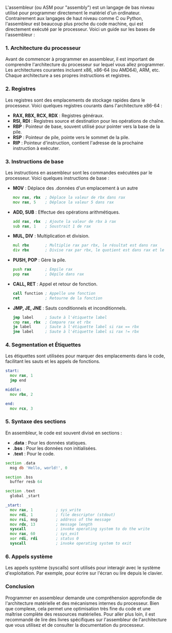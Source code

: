 L'assembleur (ou ASM pour "assembly") est un langage de bas niveau utilisé pour programmer directement le matériel d'un ordinateur. Contrairement aux langages de haut niveau comme C ou Python, l'assembleur est beaucoup plus proche du code machine, qui est directement exécuté par le processeur. Voici un guide sur les bases de l'assembleur :

### 1. **Architecture du processeur**

Avant de commencer à programmer en assembleur, il est important de comprendre l'architecture du processeur sur lequel vous allez programmer. Les architectures courantes incluent x86, x86-64 (ou AMD64), ARM, etc. Chaque architecture a ses propres instructions et registres.

### 2. **Registres**

Les registres sont des emplacements de stockage rapides dans le processeur. Voici quelques registres courants dans l'architecture x86-64 :

- **RAX, RBX, RCX, RDX** : Registres généraux.
- **RSI, RDI** : Registres source et destination pour les opérations de chaîne.
- **RBP** : Pointeur de base, souvent utilisé pour pointer vers la base de la pile.
- **RSP** : Pointeur de pile, pointe vers le sommet de la pile.
- **RIP** : Pointeur d'instruction, contient l'adresse de la prochaine instruction à exécuter.

### 3. **Instructions de base**

Les instructions en assembleur sont les commandes exécutées par le processeur. Voici quelques instructions de base :

- **MOV** : Déplace des .données d'un emplacement à un autre
  ```asm
  mov rax, rbx  ; Déplace la valeur de rbx dans rax
  mov rax, 5    ; Déplace la valeur 5 dans rax
  ```

- **ADD, SUB** : Effectue des opérations arithmétiques.
  ```asm
  add rax, rbx  ; Ajoute la valeur de rbx à rax
  sub rax, 1    ; Soustrait 1 de rax
  ```

- **MUL, DIV** : Multiplication et division.
  ```asm
  mul rbx       ; Multiplie rax par rbx, le résultat est dans rax
  div rbx       ; Divise rax par rbx, le quotient est dans rax et le reste dans rdx
  ```

- **PUSH, POP** : Gère la pile.
  ```asm
  push rax      ; Empile rax
  pop rax       ; Dépile dans rax
  ```

- **CALL, RET** : Appel et retour de fonction.
  ```asm
  call function ; Appelle une fonction
  ret           ; Retourne de la fonction
  ```

- **JMP, JE, JNE** : Sauts conditionnels et inconditionnels.
  ```asm
  jmp label     ; Saute à l'étiquette label
  cmp rax, rbx  ; Compare rax et rbx
  je label      ; Saute à l'étiquette label si rax == rbx
  jne label     ; Saute à l'étiquette label si rax != rbx
  ```

### 4. **Segmentation et Étiquettes**

Les étiquettes sont utilisées pour marquer des emplacements dans le code, facilitant les sauts et les appels de fonctions.

```asm
start:
  mov rax, 1
  jmp end

middle:
  mov rbx, 2

end:
  mov rcx, 3
```

### 5. **Syntaxe des sections**

En assembleur, le code est souvent divisé en sections :

- **.data** : Pour les données statiques.
- **.bss** : Pour les données non initialisées.
- **.text** : Pour le code.

```asm
section .data
  msg db 'Hello, world!', 0

section .bss
  buffer resb 64

section .text
  global _start

_start:
  mov rax, 1          ; sys_write
  mov rdi, 1          ; file descriptor (stdout)
  mov rsi, msg        ; address of the message
  mov rdx, 13         ; message length
  syscall             ; invoke operating system to do the write
  mov rax, 60         ; sys_exit
  xor rdi, rdi        ; status 0
  syscall             ; invoke operating system to exit
```

### 6. **Appels système**

Les appels système (syscalls) sont utilisés pour interagir avec le système d'exploitation. Par exemple, pour écrire sur l'écran ou lire depuis le clavier.

### Conclusion

Programmer en assembleur demande une compréhension approfondie de l'architecture matérielle et des mécanismes internes du processeur. Bien que complexe, cela permet une optimisation très fine du code et une maîtrise complète des ressources matérielles. Pour aller plus loin, il est recommandé de lire des livres spécifiques sur l'assembleur de l'architecture que vous utilisez et de consulter la documentation du processeur.